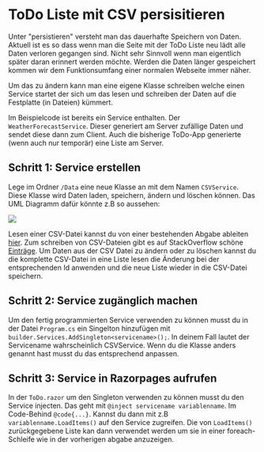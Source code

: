 # ToDo Liste mit CSV persisitieren

Unter "persistieren" versteht man das dauerhafte Speichern von Daten. Aktuell ist es so dass wenn man die Seite mit der ToDo Liste neu lädt alle Daten verloren gegangen sind. Nicht sehr Sinnvoll wenn man eigentlich später daran erinnert werden möchte. Werden die Daten länger gespeichert kommen wir dem Funktionsumfang einer normalen Webseite immer näher. 

Um das zu ändern kann man eine eigene Klasse schreiben welche einen Service startet der sich um das lesen und schreiben der Daten auf die Festplatte (in Dateien) kümmert. 

Im Beispielcode ist bereits ein Service enthalten. Der `WeatherForecastService`. Dieser generiert am Server zufällige Daten und sendet diese dann zum Client. Auch die bisherige ToDo-App generierte (wenn auch nur temporär) eine Liste am Server. 

## Schritt 1: Service erstellen

Lege im Ordner `/Data` eine neue Klasse an mit dem Namen `CSVService`. Diese Klasse wird Daten laden, speichern, ändern und löschen können. Das UML Diagramm dafür könnte z.B so aussehen:

![](https://www.planttext.com/api/plantuml/svg/TO-n2eD038RtUugCTkWJjBI5kWZI3jhkwWK9d1UvY-qWldllB58HcY44lY_XZsfCvJsKh3aJxDIe85G_r8OQ82kGQHYXHJc0ZsrQSo-ER7k6aiJWVwrcDf3vbErMcfHItm3NubcWUr4JbB2xXvoy79TO9yYvqd7ooMx6yyr2sE4Dtn4aYmiKsafAqQ3WtU9inPT8h_2ZrzKFRuw4V1UqUkZC1m00)

<!--

class TodoItem
{
    public int Id { get; set; }
    public string? Title { get; set; }
    public bool IsDone { get; set; }
}


class CSVService {
  - List<TodoItem> LoadItems()
  - bool StoreNewItem(TodoItem item)
  - bool DeleteOneItem(int id)
  - bool UpdateOneItem(TodoItem item)
}

@enduml
-->

Lesen einer CSV-Datei kannst du von einer bestehenden Abgabe ableiten [hier](https://github.com/maximiliankraft/WienerLinienEchtzeitdaten/blob/main/WienerLinienEchtzeitdaten/Program.cs#L12).  Zum schreiben von CSV-Dateien gibt es auf StackOverflow schöne [Einträge](https://stackoverflow.com/a/18757340). Um Daten aus der CSV Datei zu ändern oder zu löschen kannst du die komplette CSV-Datei in eine Liste lesen die Änderung bei der entsprechenden Id anwenden und die neue Liste wieder in die CSV-Datei speichern.


## Schritt 2: Service zugänglich machen

Um den fertig programmierten Service verwenden zu können musst du in der Datei `Program.cs` ein Singelton hinzufügen mit `builder.Services.AddSingleton<servicename>();`. In deinem Fall lautet der Servicename wahrscheinlich CSVService. Wenn du die Klasse anders genannt hast musst du das entsprechend anpassen. 

## Schritt 3: Service in Razorpages aufrufen

In der `ToDo.razor` um den Singleton verwenden zu können musst du den Service injecten. Das geht mit `@inject servicename variablenname`. Im Code-Behind `@code{...}`. Kannst du dann mit z.B `variablenname.LoadItems()` auf den Service zugreifen. Die von `LoadItems()` zurückgegebene Liste kan dann verwendet werden um sie in einer foreach-Schleife wie in der vorherigen abgabe anzuzeigen. 

